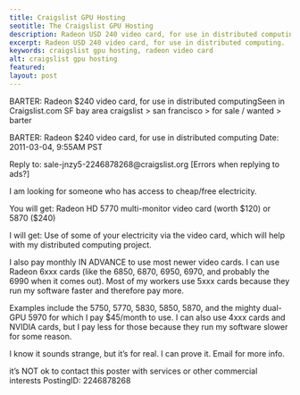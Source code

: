 ```yaml
---
title: Craigslist GPU Hosting 
seotitle: The Craigslist GPU Hosting 
description: Radeon USD 240 video card, for use in distributed computing.
excerpt: Radeon USD 240 video card, for use in distributed computing.
keywords: craigslist gpu hosting, radeon video card
alt: craigslist gpu hosting
featured: 
layout: post
---
```


<p>BARTER: Radeon $240 video card, for use in distributed computingSeen in Craigslist.com
SF bay area craigslist > san francisco > for sale / wanted > barter</p>

<p>BARTER: Radeon $240 video card, for use in distributed computing
Date: 2011-03-04, 9:55AM PST</p>

<p>Reply to: sale-jnzy5-2246878268@craigslist.org [Errors when replying to ads?]</p>

<p>I am looking for someone who has access to cheap/free electricity. </p>

<p>You will get: Radeon HD 5770 multi-monitor video card (worth $120) or 5870 ($240) </p>

<p>I will get: Use of some of your electricity via the video card, which will help with my distributed computing project. </p>

<p>I also pay monthly IN ADVANCE to use most newer video cards. I can use Radeon 6xxx cards (like the 6850, 6870, 6950, 6970, and probably the 6990 when it comes out). Most of my workers use 5xxx cards because they run my software faster and therefore pay more. </p>

<p>Examples include the 5750, 5770, 5830, 5850, 5870, and the mighty dual-GPU 5970 for which I pay $45/month to use. I can also use 4xxx cards and NVIDIA cards, but I pay less for those because they run my software slower for some reason. </p>

<p>I know it sounds strange, but it’s for real. I can prove it. Email for more info. </p>

<p>it’s NOT ok to contact this poster with services or other commercial interests
PostingID: 2246878268</p>

